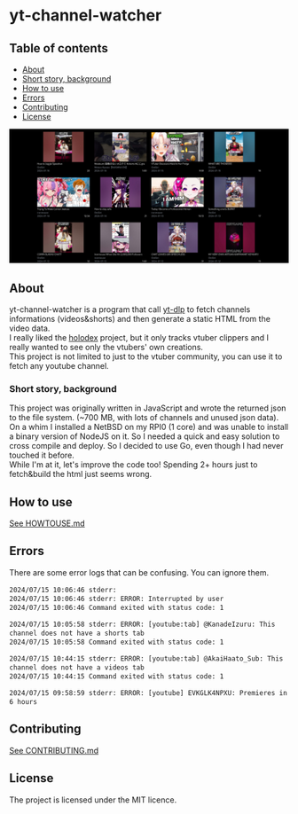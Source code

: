 # yt-channel-watcher

## Table of contents

- [About](#about)
- [Short story, background](#short-story-background)
- [How to use](#how-to-use)
- [Errors](#errors)
- [Contributing](#contributing)
- [License](#license)

![Screenshot of the html output](screenshot.png)

## About

yt-channel-watcher is a program that call [yt-dlp](https://github.com/yt-dlp/yt-dlp) to fetch channels informations (videos&shorts) and then generate a static HTML from the video data.  
I really liked the [holodex](https://holodex.net/) project, but it only tracks vtuber clippers and I really wanted to see only the vtubers' own creations.  
This project is not limited to just to the vtuber community, you can use it to fetch any youtube channel.

### Short story, background

This project was originally written in JavaScript and wrote the returned json to the file system. (~700 MB, with lots of channels and unused json data).  
On a whim I installed a NetBSD on my RPI0 (1 core) and was unable to install a binary version of NodeJS on it. So I needed a quick and easy solution to cross compile and deploy. So I decided to use Go, even though I had never touched it before.  
While I'm at it, let's improve the code too! Spending 2+ hours just to fetch&build the html just seems wrong.

## How to use

[See HOWTOUSE.md](HOWTOUSE.md)

## Errors

There are some error logs that can be confusing. You can ignore them.

```text
2024/07/15 10:06:46 stderr:
2024/07/15 10:06:46 stderr: ERROR: Interrupted by user
2024/07/15 10:06:46 Command exited with status code: 1
```

```text
2024/07/15 10:05:58 stderr: ERROR: [youtube:tab] @KanadeIzuru: This channel does not have a shorts tab
2024/07/15 10:05:58 Command exited with status code: 1
```

```text
2024/07/15 10:44:15 stderr: ERROR: [youtube:tab] @AkaiHaato_Sub: This channel does not have a videos tab
2024/07/15 10:44:15 Command exited with status code: 1
```

```text
2024/07/15 09:58:59 stderr: ERROR: [youtube] EVKGLK4NPXU: Premieres in 6 hours
```

## Contributing

[See CONTRIBUTING.md](CONTRIBUTING.md)

## License

The project is licensed under the MIT licence.
